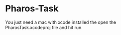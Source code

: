 # Pharos-Task

You just need a mac with xcode installed the open the PharosTask.xcodeproj file and hit run.
